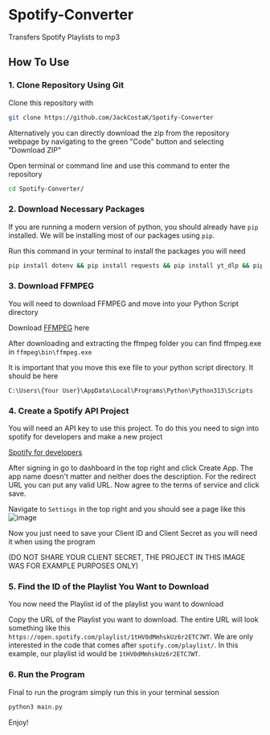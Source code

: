 # Spotify-Converter
Transfers Spotify Playlists to mp3

## How To Use

### 1. Clone Repository Using Git
Clone this repository with
```bash
git clone https://github.com/JackCostaK/Spotify-Converter
```
Alternatively you can directly download the zip from the repository webpage by navigating to the green "Code" button and selecting "Download ZIP"

Open terminal or command line and use this command to enter the repository
```bash
cd Spotify-Converter/
```

### 2. Download Necessary Packages
If you are running a modern version of python, you should already have `pip` installed. We will be installing most of our packages using `pip`.

Run this command in your terminal to install the packages you will need
```bash
pip install dotenv && pip install requests && pip install yt_dlp && pip install youtube_search
```
### 3. Download FFMPEG
You will need to download FFMPEG and move into your Python Script directory

Download [FFMPEG](https://www.ffmpeg.org/download.html) here

After downloading and extracting the ffmpeg folder you can find ffmpeg.exe in `ffmpeg\bin\ffmpeg.exe`

It is important that you move this exe file to your python script directory. It should be here

`C:\Users\{Your User}\AppData\Local\Programs\Python\Python313\Scripts`

### 4. Create a Spotify API Project
You will need an API key to use this project. To do this you need to sign into spotify for developers and make a new project

[Spotify for developers](https://developer.spotify.com/)

After signing in go to dashboard in the top right and click Create App.
The app name doesn't matter and neither does the description. For the redirect URL you can put any valid URL.
Now agree to the terms of service and click save.

Navigate to `Settings` in the top right and you should see a page like this
![image](https://github.com/user-attachments/assets/88abe509-e5e1-4409-a014-fb670743ab65)


Now you just need to save your Client ID and Client Secret as you will need it when using the program

(DO NOT SHARE YOUR CLIENT SECRET, THE PROJECT IN THIS IMAGE WAS FOR EXAMPLE PURPOSES ONLY)

### 5. Find the ID of the Playlist You Want to Download
You now need the Playlist id of the playlist you want to download

Copy the URL of the Playlist you want to download. The entire URL will look something like this `https://open.spotify.com/playlist/1tHV0dMmhskUz6r2ETC7WT`. We are only interested in the code that comes after `spotify.com/playlist/`. In this example, our playlist id would be `1tHV0dMmhskUz6r2ETC7WT`.

### 6. Run the Program
Final to run the program simply run this in your terminal session
```bash
python3 main.py
```

Enjoy!





